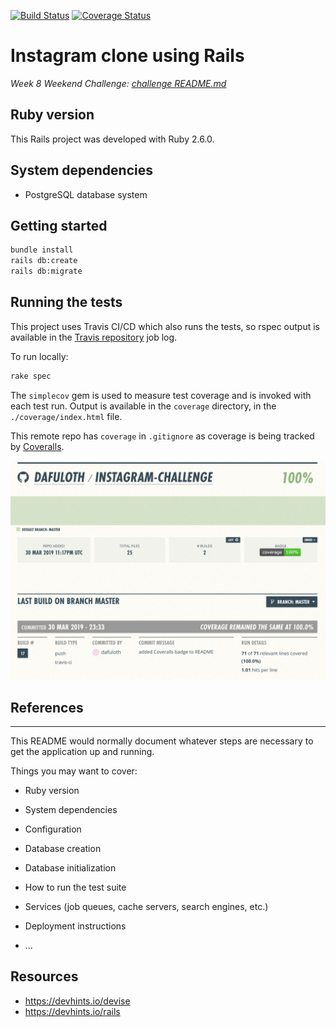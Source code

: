 [![Build Status](https://travis-ci.org/dafuloth/instagram-challenge.svg?branch=master)](https://travis-ci.org/dafuloth/instagram-challenge) 
[![Coverage Status](https://coveralls.io/repos/github/dafuloth/instagram-challenge/badge.svg?branch=master)](https://coveralls.io/github/dafuloth/instagram-challenge?branch=master)

# Instagram clone using Rails

_Week 8 Weekend Challenge: [challenge README.md](./challenge_README.md)_

## Ruby version

This Rails project was developed with Ruby 2.6.0.

## System dependencies

* PostgreSQL database system

## Getting started

```bash
bundle install
rails db:create
rails db:migrate

```

## Running the tests

This project uses Travis CI/CD which also runs the tests, so rspec output is available in the [Travis repository](https://travis-ci.org/dafuloth/instagram-challenge) job log.

To run locally:

```bash
rake spec

```

The `simplecov` gem is used to measure test coverage and is invoked with each test run. Output is available in the `coverage` directory, in the `./coverage/index.html` file.

This remote repo has `coverage` in `.gitignore` as coverage is being tracked by [Coveralls](https://coveralls.io/github/dafuloth/instagram-challenge).

![Tracking coverage with Coveralls](./coverage.png)

## References


---

This README would normally document whatever steps are necessary to get the
application up and running.

Things you may want to cover:

* Ruby version

* System dependencies

* Configuration

* Database creation

* Database initialization

* How to run the test suite

* Services (job queues, cache servers, search engines, etc.)

* Deployment instructions

* ...

## Resources

* https://devhints.io/devise
* https://devhints.io/rails
